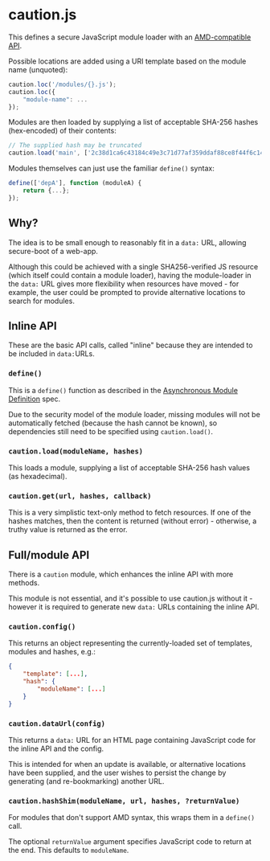 # caution.js

This defines a secure JavaScript module loader with an [AMD-compatible API](https://github.com/amdjs/amdjs-api/blob/master/AMD.md).

Possible locations are added using a URI template based on the module name (unquoted):

```javascript
caution.loc('/modules/{}.js');
caution.loc({
	"module-name": ...
});
```

Modules are then loaded by supplying a list of acceptable SHA-256 hashes (hex-encoded) of their contents:

```javascript
// The supplied hash may be truncated
caution.load('main', ['2c38d1ca6c43184c49e3c71d77af359ddaf88ce8f44f6c1455ff69393b129cb7']);
```

Modules themselves can just use the familiar `define()` syntax:

```javascript
define(['depA'], function (moduleA) {
	return {...};
});
```

## Why?

The idea is to be small enough to reasonably fit in a `data:` URL, allowing secure-boot of a web-app.

Although this could be achieved with a single SHA256-verified JS resource (which itself could contain a module loader), having the module-loader in the `data:` URL gives more flexibility when resources have moved - for example, the user could be prompted to provide alternative locations to search for modules.

## Inline API

These are the basic API calls, called "inline" because they are intended to be included in `data:`URLs.

### `define()`

This is a `define()` function as described in the [Asynchronous Module Definition](https://github.com/amdjs/amdjs-api/blob/master/AMD.md) spec.

Due to the security model of the module loader, missing modules will not be automatically fetched (because the hash cannot be known), so dependencies still need to be specified using `caution.load()`.

### `caution.load(moduleName, hashes)`

This loads a module, supplying a list of acceptable SHA-256 hash values (as hexadecimal).

### `caution.get(url, hashes, callback)`

This is a very simplistic text-only method to fetch resources.  If one of the hashes matches, then the content is returned (without error) - otherwise, a truthy value is returned as the error.

## Full/module API

There is a `caution` module, which enhances the inline API with more methods.

This module is not essential, and it's possible to use caution.js without it - however it is required to generate new `data:` URLs containing the inline API.

### `caution.config()`

This returns an object representing the currently-loaded set of templates, modules and hashes, e.g.:

```json
{
	"template": [...],
	"hash": {
		"moduleName": [...]
	}
}
```

### `caution.dataUrl(config)`

This returns a `data:` URL for an HTML page containing JavaScript code for the inline API and the config.

This is intended for when an update is available, or alternative locations have been supplied, and the user wishes to persist the change by generating (and re-bookmarking) another URL.

### `caution.hashShim(moduleName, url, hashes, ?returnValue)`

For modules that don't support AMD syntax, this wraps them in a `define()` call.

The optional `returnValue` argument specifies JavaScript code to return at the end.  This defaults to `moduleName`.